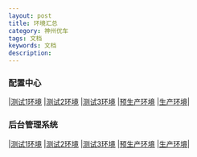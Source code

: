 ```yaml
---
layout: post
title: 环境汇总
category: 神州优车
tags: 文档
keywords: 文档
description: 
---
```

### 配置中心
|[测试1环境](http://cfcentertest.10101111.com)
|[测试2环境](http://cfcentertest02.10101111.com)
|[测试3环境](http://cfcentertest03.10101111.com)
|[预生产环境](http://cfcenterpre.10101111.com)
|[生产环境](http://cfcenter.10101111.com)|

### 后台管理系统
|[测试1环境](http://admintest.10101111.com)
|[测试2环境](http://admintest02.10101111.com)
|[测试3环境](http://admintest03.10101111.com)
|[预生产环境](http://adminpre.10101111.com)
|[生产环境](http://admin.10101111.com)|


